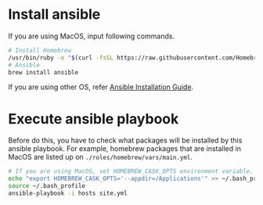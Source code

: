 # Install ansible

If you are using MacOS, input following commands.

```bash
# Install Homebrew
/usr/bin/ruby -e "$(curl -fsSL https://raw.githubusercontent.com/Homebrew/install/master/install)"
# Ansible
brew install ansible
```

If you are using other OS, refer [Ansible Installation Guide](https://docs.ansible.com/ansible/2.7/installation_guide/intro_installation.html#latest-releases-via-apt-ubuntu).

# Execute ansible playbook

Before do this, you have to check what packages will be installed by this ansible playbook.
For example, homebrew packages that are installed in MacOS are listed up on `./roles/homebrew/vars/main.yml`.

```bash
# If you are using MacOS, set HOMEBREW_CASK_OPTS environment variable.
echo "export HOMEBREW_CASK_OPTS='--appdir=/Applications'" >> ~/.bash_profile
source ~/.bash_profile
ansible-playbook -i hosts site.yml
```
